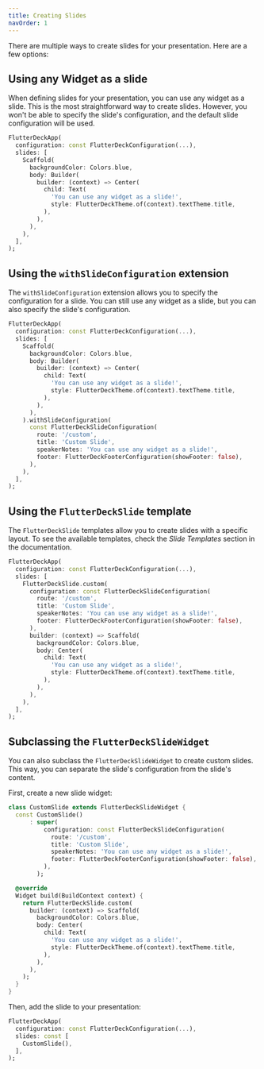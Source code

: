 ```yaml
---
title: Creating Slides
navOrder: 1
---
```


There are multiple ways to create slides for your presentation. Here are a few options:

## Using any Widget as a slide

When defining slides for your presentation, you can use any widget as a slide. This is the most straightforward way to create slides. However, you won't be able to specify the slide's configuration, and the default slide configuration will be used.

```dart
FlutterDeckApp(
  configuration: const FlutterDeckConfiguration(...),
  slides: [
    Scaffold(
      backgroundColor: Colors.blue,
      body: Builder(
        builder: (context) => Center(
          child: Text(
            'You can use any widget as a slide!',
            style: FlutterDeckTheme.of(context).textTheme.title,
          ),
        ),
      ),
    ),
  ],
);
```

## Using the `withSlideConfiguration` extension

The `withSlideConfiguration` extension allows you to specify the configuration for a slide. You can still use any widget as a slide, but you can also specify the slide's configuration.

```dart
FlutterDeckApp(
  configuration: const FlutterDeckConfiguration(...),
  slides: [
    Scaffold(
      backgroundColor: Colors.blue,
      body: Builder(
        builder: (context) => Center(
          child: Text(
            'You can use any widget as a slide!',
            style: FlutterDeckTheme.of(context).textTheme.title,
          ),
        ),
      ),
    ).withSlideConfiguration(
      const FlutterDeckSlideConfiguration(
        route: '/custom',
        title: 'Custom Slide',
        speakerNotes: 'You can use any widget as a slide!',
        footer: FlutterDeckFooterConfiguration(showFooter: false),
      ),
    ),
  ],
);
```

## Using the `FlutterDeckSlide` template

The `FlutterDeckSlide` templates allow you to create slides with a specific layout. To see the available templates, check the _Slide Templates_ section in the documentation.

```dart
FlutterDeckApp(
  configuration: const FlutterDeckConfiguration(...),
  slides: [
    FlutterDeckSlide.custom(
      configuration: const FlutterDeckSlideConfiguration(
        route: '/custom',
        title: 'Custom Slide',
        speakerNotes: 'You can use any widget as a slide!',
        footer: FlutterDeckFooterConfiguration(showFooter: false),
      ),
      builder: (context) => Scaffold(
        backgroundColor: Colors.blue,
        body: Center(
          child: Text(
            'You can use any widget as a slide!',
            style: FlutterDeckTheme.of(context).textTheme.title,
          ),
        ),
      ),
    ),
  ],
);
```

## Subclassing the `FlutterDeckSlideWidget`

You can also subclass the `FlutterDeckSlideWidget` to create custom slides. This way, you can separate the slide's configuration from the slide's content.

First, create a new slide widget:

```dart
class CustomSlide extends FlutterDeckSlideWidget {
  const CustomSlide()
      : super(
          configuration: const FlutterDeckSlideConfiguration(
            route: '/custom',
            title: 'Custom Slide',
            speakerNotes: 'You can use any widget as a slide!',
            footer: FlutterDeckFooterConfiguration(showFooter: false),
          ),
        );

  @override
  Widget build(BuildContext context) {
    return FlutterDeckSlide.custom(
      builder: (context) => Scaffold(
        backgroundColor: Colors.blue,
        body: Center(
          child: Text(
            'You can use any widget as a slide!',
            style: FlutterDeckTheme.of(context).textTheme.title,
          ),
        ),
      ),
    );
  }
}
```

Then, add the slide to your presentation:

```dart
FlutterDeckApp(
  configuration: const FlutterDeckConfiguration(...),
  slides: const [
    CustomSlide(),
  ],
);
```
